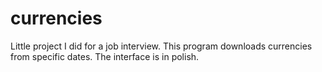 currencies
==========

Little project I did for a job interview. This program downloads currencies from specific dates. The interface is in polish.
